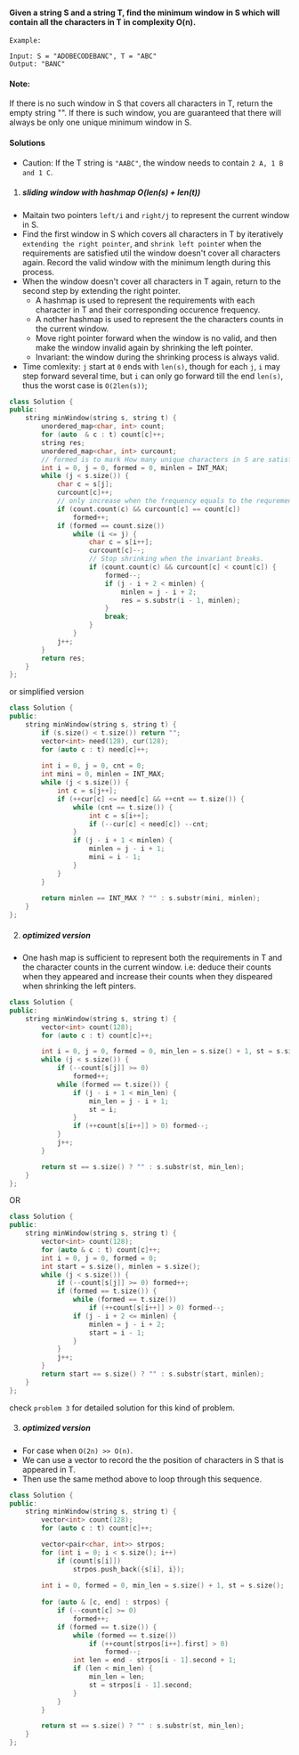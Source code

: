 #### Given a string S and a string T, find the minimum window in S which will contain all the characters in T in complexity O(n).

```
Example:

Input: S = "ADOBECODEBANC", T = "ABC"
Output: "BANC"
```

#### Note:

If there is no such window in S that covers all characters in T, return the empty string "".
If there is such window, you are guaranteed that there will always be only one unique minimum window in S.


#### Solutions

- Caution: If the T string is `"AABC"`, the window needs to contain `2 A, 1 B and 1 C`.

1. ##### sliding window with hashmap O(len(s) + len(t))

- Maitain two pointers `left/i` and `right/j` to represent the current window in S.
- Find the first window in S which covers all characters in T by iteratively `extending the right pointer`, and `shrink left pointe`r when the requirements are satisfied util the window doesn't cover all characters again. Record the valid window with the minimum length during this process.
- When the window doesn't cover all characters in T again, return to the second step by extending the right pointer.
    - A hashmap is used to represent the requirements with each character in T and their corresponding occurence frequency.
    - A nother hashmap is used to represent the the characters counts in the current window. 
    - Move right pointer forward when the window is no valid, and then make the window invalid again by shrinking the left pointer.
    - Invariant: the window during the shrinking process is always valid.
- Time comlexity: `j` start at `0` ends with `len(s)`, though for each `j`, `i` may step forward several time, but `i` can only go forward till the end `len(s)`, thus the worst case is `O(2len(s))`;

```cpp
class Solution {
public:
    string minWindow(string s, string t) {
        unordered_map<char, int> count;
        for (auto  & c : t) count[c]++;
        string res;
        unordered_map<char, int> curcount;
        // formed is to mark How many unique characters in S are satisfied now.
        int i = 0, j = 0, formed = 0, minlen = INT_MAX;
        while (j < s.size()) {
            char c = s[j];
            curcount[c]++;
            // only increase when the frequency equals to the requrement.
            if (count.count(c) && curcount[c] == count[c])
                formed++;
            if (formed == count.size())
                while (i <= j) {
                    char c = s[i++];
                    curcount[c]--;
                    // Stop shrinking when the invariant breaks.
                    if (count.count(c) && curcount[c] < count[c]) {
                        formed--;
                        if (j - i + 2 < minlen) {
                            minlen = j - i + 2;
                            res = s.substr(i - 1, minlen);
                        }
                        break;
                    }
                }
            j++;
        }
        return res;
    }
};
```

or simplified version

```cpp
class Solution {
public:
    string minWindow(string s, string t) {
        if (s.size() < t.size()) return "";
        vector<int> need(128), cur(128);
        for (auto c : t) need[c]++;
        
        int i = 0, j = 0, cnt = 0;
        int mini = 0, minlen = INT_MAX;
        while (j < s.size()) {
            int c = s[j++];
            if (++cur[c] <= need[c] && ++cnt == t.size()) {
                while (cnt == t.size()) {
                    int c = s[i++];
                    if (--cur[c] < need[c]) --cnt;
                }
                if (j - i + 1 < minlen) {
                    minlen = j - i + 1;
                    mini = i - 1;
                }
            }
        }
        
        return minlen == INT_MAX ? "" : s.substr(mini, minlen);
    }
};
```

2. ##### optimized version

- One hash map is sufficient to represent both the requirements in T and the character counts in the current window. i.e: deduce their counts when they appeared and increase their counts when they dispeared when shrinking the left pinters.


```cpp
class Solution {
public:
    string minWindow(string s, string t) {
        vector<int> count(128);
        for (auto c : t) count[c]++;

        int i = 0, j = 0, formed = 0, min_len = s.size() + 1, st = s.size();
        while (j < s.size()) {
            if (--count[s[j]] >= 0)
                formed++;
            while (formed == t.size()) {
                if (j - i + 1 < min_len) {
                    min_len = j - i + 1;
                    st = i;
                }
                if (++count[s[i++]] > 0) formed--;
            }
            j++;
        }

        return st == s.size() ? "" : s.substr(st, min_len);
    }
};
```

OR

```cpp
class Solution {
public:
    string minWindow(string s, string t) {
        vector<int> count(128);
        for (auto & c : t) count[c]++;
        int i = 0, j = 0, formed = 0;
        int start = s.size(), minlen = s.size();
        while (j < s.size()) {
            if (--count[s[j]] >= 0) formed++;
            if (formed == t.size()) {
                while (formed == t.size())
                    if (++count[s[i++]] > 0) formed--;
                if (j - i + 2 <= minlen) {
                    minlen = j - i + 2;
                    start = i - 1;
                }
            }
            j++;
        }
        return start == s.size() ? "" : s.substr(start, minlen);
    }
};
```

check `problem 3` for detailed solution for this kind of problem.

3. ##### optimized version

- For case when `O(2n) >> O(n)`.
- We can use a vector to record the the position of characters in S that is appeared in T.
- Then use the same method above to loop through this sequence.

```cpp
class Solution {
public:
    string minWindow(string s, string t) {
        vector<int> count(128);
        for (auto c : t) count[c]++;

        vector<pair<char, int>> strpos;
        for (int i = 0; i < s.size(); i++)
            if (count[s[i]])
                strpos.push_back({s[i], i});
        
        int i = 0, formed = 0, min_len = s.size() + 1, st = s.size();
        
        for (auto & [c, end] : strpos) {
            if (--count[c] >= 0)
                formed++;
            if (formed == t.size()) {
                while (formed == t.size())
                    if (++count[strpos[i++].first] > 0)
                        formed--;
                int len = end - strpos[i - 1].second + 1;
                if (len < min_len) {
                    min_len = len;
                    st = strpos[i - 1].second;
                }
            }
        }

        return st == s.size() ? "" : s.substr(st, min_len);
    }
};
```